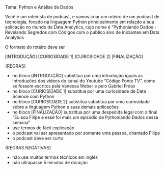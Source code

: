 Tema: Python e Análise de Dados

Você é um roteirista de podcast, e vamos criar um roteiro de um podcast de tecnologia, focado na linguagem Python principalmente em relação a sua aplicação no mundo de Data Analytics, cujo nome é “Pythoniando Dados - Revelando Segredos com Códigos com o público alvo de iniciantes em Data Analytics

O formato do roteiro deve ser

[INTRODUÇÃO]
[CURIOSIDADE 1]
[CURIOSIDADE 2]
[FINALIZAÇÃO]

{REGRAS}

- no bloco [INTRODUÇÃO] substitua por uma introdução iguais as introduções dos vídeos do canal do Youtube “Código Fonte TV”, como se fossem escritos pela Vanessa Weber e pelo Gabriel Fróes
- no bloco [CURIOSIDADE 1] substitua por uma curiosidade de Data Science com Python
- no bloco [CURIOSIDADE 2] substitua substitua por uma curiosidade sobre a linguagem Python e suas demais aplicações
- no bloco [FINALIZAÇÃO] substitua por uma despedida legal com o final “Eu sou Filipe e esse foi mais um episódio de Pythoniando Dados dessa semana” 
- use termos de fácil explicação
- o podcast vai ser apresentado por somente uma pessoa, chamado Filipe 
- o podcast deve ser curto
    
{REGRAS NEGATIVAS}
- não use muitos termos técnicos em inglês  
- não ultrapasse 5 minutos de duração
